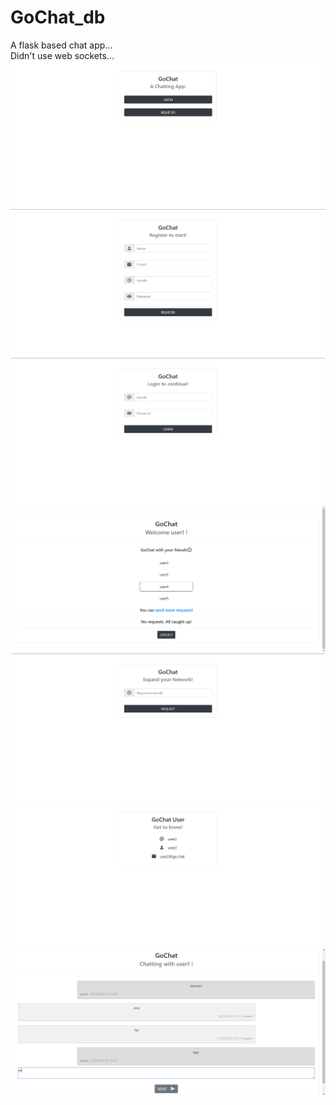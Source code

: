 # GoChat_db
A flask based chat app...
<br>
Didn't use web sockets...
<img src="https://github.com/Chinmaym49/GoChat_db/blob/master/screenshots/1.png?raw=true">
<br>
<img src="https://github.com/Chinmaym49/GoChat_db/blob/master/screenshots/2.png?raw=true">
<br>
<img src="https://github.com/Chinmaym49/GoChat_db/blob/master/screenshots/3.png?raw=true">
<br>
<img src="https://github.com/Chinmaym49/GoChat_db/blob/master/screenshots/4.png?raw=true">
<br>
<img src="https://github.com/Chinmaym49/GoChat_db/blob/master/screenshots/5.png?raw=true">
<br>
<img src="https://github.com/Chinmaym49/GoChat_db/blob/master/screenshots/6.png?raw=true">
<br>
<img src="https://github.com/Chinmaym49/GoChat_db/blob/master/screenshots/7.png?raw=true">
<br>
